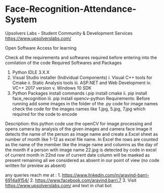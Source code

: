# Face-Recognition-Attendance-System

Upsolvers Labs - Student Community & Development Services https://www.upsolverslabs.com/

Open Software Access for learning

Check all the requirements and softwares required before entering into the comilation of the code
Required Softwares and Packages
1. Python IDLE 3.X.X
2. Visual Studio installer (Individual Components)
    i. Visual C++ tools for Cmake
    ii. Static Analysis tools
    iii. ASP.NET and Web Development
    iv. VC++ 2017 version
    v. Windows 10 SDK
3. Python Packages install commands
    i.pip install cmake
    ii. pip install face_recognition
    iii. pip install opencv-python
Requirements:
    Before running add some images in the folder of the .py code for image names check the code for the images names like 1.jpg, 5.jpg, 7.jpg which required for the code to encode


Description:
    this python code use the openCV for image processing and opens camera by analysis of the given images and camera face image it detects the name of the person as image name and create a Excel sheet as number of month like 1-12 as excel file name.
    In Excel the rows are counted as the name of the member like the image name and columns as the day of the month
    if a person with image name 22.jpg is detected by code in excel of current month in 22nd row of current date column will be maeked as present remaining all we considered as absent in our point of view (no code written for preview as absent)


any queries reach me at : 
    1. https://www.linkedin.com/in/aravind-barri-6914a9154/
    2. https://www.facebook.com/aravind.barri.7
    3. Visit https://www.upsolverslabs.com/ and text in chat bot
